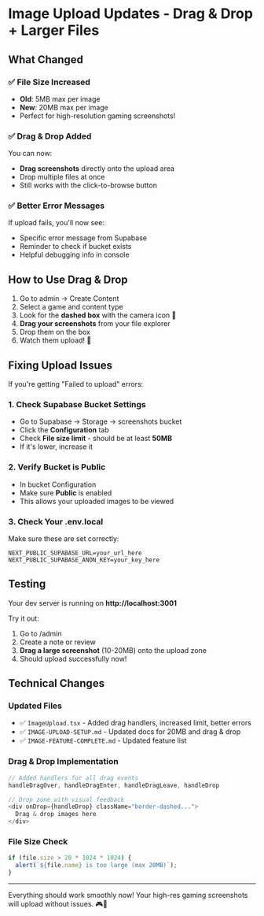 # Image Upload Updates - Drag & Drop + Larger Files

## What Changed

### ✅ File Size Increased
- **Old**: 5MB max per image
- **New**: 20MB max per image
- Perfect for high-resolution gaming screenshots!

### ✅ Drag & Drop Added
You can now:
- **Drag screenshots** directly onto the upload area
- Drop multiple files at once
- Still works with the click-to-browse button

### ✅ Better Error Messages
If upload fails, you'll now see:
- Specific error message from Supabase
- Reminder to check if bucket exists
- Helpful debugging info in console

## How to Use Drag & Drop

1. Go to admin → Create Content
2. Select a game and content type
3. Look for the **dashed box** with the camera icon 📸
4. **Drag your screenshots** from your file explorer
5. Drop them on the box
6. Watch them upload! 🚀

## Fixing Upload Issues

If you're getting "Failed to upload" errors:

### 1. Check Supabase Bucket Settings
- Go to Supabase → Storage → screenshots bucket
- Click the **Configuration** tab
- Check **File size limit** - should be at least **50MB**
- If it's lower, increase it

### 2. Verify Bucket is Public
- In bucket Configuration
- Make sure **Public** is enabled
- This allows your uploaded images to be viewed

### 3. Check Your .env.local
Make sure these are set correctly:
```
NEXT_PUBLIC_SUPABASE_URL=your_url_here
NEXT_PUBLIC_SUPABASE_ANON_KEY=your_key_here
```

## Testing

Your dev server is running on **http://localhost:3001**

Try it out:
1. Go to /admin
2. Create a note or review
3. **Drag a large screenshot** (10-20MB) onto the upload zone
4. Should upload successfully now!

## Technical Changes

### Updated Files
- ✅ `ImageUpload.tsx` - Added drag handlers, increased limit, better errors
- ✅ `IMAGE-UPLOAD-SETUP.md` - Updated docs for 20MB and drag & drop
- ✅ `IMAGE-FEATURE-COMPLETE.md` - Updated feature list

### Drag & Drop Implementation
```typescript
// Added handlers for all drag events
handleDragOver, handleDragEnter, handleDragLeave, handleDrop

// Drop zone with visual feedback
<div onDrop={handleDrop} className="border-dashed...">
  Drag & drop images here
</div>
```

### File Size Check
```typescript
if (file.size > 20 * 1024 * 1024) {
  alert(`${file.name} is too large (max 20MB)`);
}
```

---

Everything should work smoothly now! Your high-res gaming screenshots will upload without issues. 🎮📸
